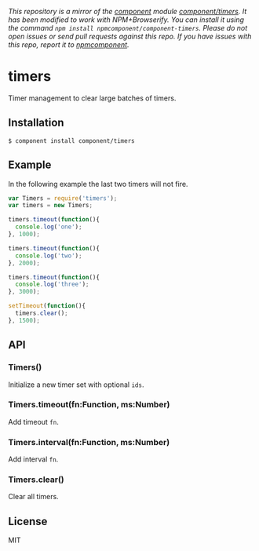 *This repository is a mirror of the [component](http://component.io) module [component/timers](http://github.com/component/timers). It has been modified to work with NPM+Browserify. You can install it using the command `npm install npmcomponent/component-timers`. Please do not open issues or send pull requests against this repo. If you have issues with this repo, report it to [npmcomponent](https://github.com/airportyh/npmcomponent).*

# timers

  Timer management to clear large batches of timers.

## Installation

    $ component install component/timers

## Example

  In the following example the last two timers will not fire.

```js
var Timers = require('timers');
var timers = new Timers;

timers.timeout(function(){
  console.log('one');
}, 1000);

timers.timeout(function(){
  console.log('two');
}, 2000);

timers.timeout(function(){
  console.log('three');
}, 3000);

setTimeout(function(){
  timers.clear();
}, 1500);
```

## API

### Timers()

  Initialize a new timer set with optional `ids`.

### Timers.timeout(fn:Function, ms:Number)

  Add timeout `fn`.

### Timers.interval(fn:Function, ms:Number)

  Add interval `fn`.

### Timers.clear()

  Clear all timers.

## License

  MIT
